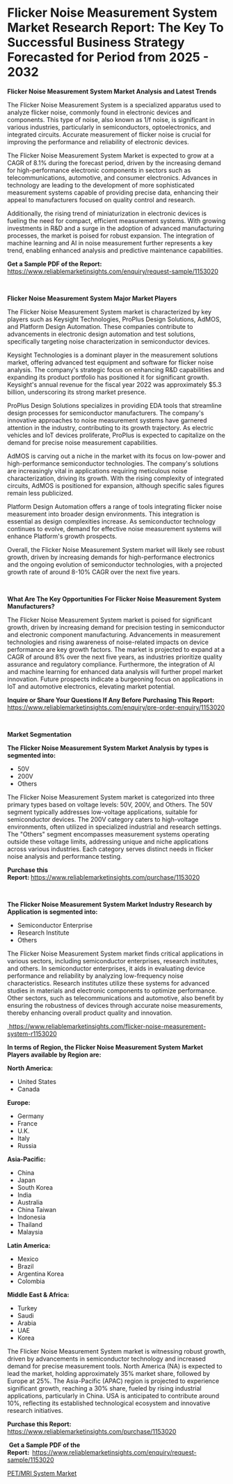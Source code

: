 <p><h1>Flicker Noise Measurement System Market Research Report: The Key To Successful Business Strategy Forecasted for Period from 2025 - 2032</h1></p><p><strong>Flicker Noise Measurement System Market Analysis and Latest Trends</strong></p>
<p><p>The Flicker Noise Measurement System is a specialized apparatus used to analyze flicker noise, commonly found in electronic devices and components. This type of noise, also known as 1/f noise, is significant in various industries, particularly in semiconductors, optoelectronics, and integrated circuits. Accurate measurement of flicker noise is crucial for improving the performance and reliability of electronic devices.</p><p>The Flicker Noise Measurement System Market is expected to grow at a CAGR of 8.1% during the forecast period, driven by the increasing demand for high-performance electronic components in sectors such as telecommunications, automotive, and consumer electronics. Advances in technology are leading to the development of more sophisticated measurement systems capable of providing precise data, enhancing their appeal to manufacturers focused on quality control and research.</p><p>Additionally, the rising trend of miniaturization in electronic devices is fueling the need for compact, efficient measurement systems. With growing investments in R&D and a surge in the adoption of advanced manufacturing processes, the market is poised for robust expansion. The integration of machine learning and AI in noise measurement further represents a key trend, enabling enhanced analysis and predictive maintenance capabilities.</p></p>
<p><strong>Get a Sample PDF of the Report:&nbsp;</strong> <a href="https://www.reliablemarketinsights.com/enquiry/request-sample/1153020?utm_campaign=3295&utm_medium=2&utm_source=Github&utm_content=ia&utm_term=22032025&utm_id=flicker-noise-measurement-system">https://www.reliablemarketinsights.com/enquiry/request-sample/1153020</a></p>
<p>&nbsp;</p>
<p><strong>Flicker Noise Measurement System Major Market Players</strong></p>
<p><p>The Flicker Noise Measurement System market is characterized by key players such as Keysight Technologies, ProPlus Design Solutions, AdMOS, and Platform Design Automation. These companies contribute to advancements in electronic design automation and test solutions, specifically targeting noise characterization in semiconductor devices.</p><p>Keysight Technologies is a dominant player in the measurement solutions market, offering advanced test equipment and software for flicker noise analysis. The company's strategic focus on enhancing R&D capabilities and expanding its product portfolio has positioned it for significant growth. Keysight's annual revenue for the fiscal year 2022 was approximately $5.3 billion, underscoring its strong market presence.</p><p>ProPlus Design Solutions specializes in providing EDA tools that streamline design processes for semiconductor manufacturers. The company's innovative approaches to noise measurement systems have garnered attention in the industry, contributing to its growth trajectory. As electric vehicles and IoT devices proliferate, ProPlus is expected to capitalize on the demand for precise noise measurement capabilities.</p><p>AdMOS is carving out a niche in the market with its focus on low-power and high-performance semiconductor technologies. The company's solutions are increasingly vital in applications requiring meticulous noise characterization, driving its growth. With the rising complexity of integrated circuits, AdMOS is positioned for expansion, although specific sales figures remain less publicized.</p><p>Platform Design Automation offers a range of tools integrating flicker noise measurement into broader design environments. This integration is essential as design complexities increase. As semiconductor technology continues to evolve, demand for effective noise measurement systems will enhance Platform's growth prospects.</p><p>Overall, the Flicker Noise Measurement System market will likely see robust growth, driven by increasing demands for high-performance electronics and the ongoing evolution of semiconductor technologies, with a projected growth rate of around 8-10% CAGR over the next five years.</p></p>
<p>&nbsp;</p>
<p><strong>What Are The Key Opportunities For Flicker Noise Measurement System Manufacturers?</strong></p>
<p><p>The Flicker Noise Measurement System market is poised for significant growth, driven by increasing demand for precision testing in semiconductor and electronic component manufacturing. Advancements in measurement technologies and rising awareness of noise-related impacts on device performance are key growth factors. The market is projected to expand at a CAGR of around 8% over the next five years, as industries prioritize quality assurance and regulatory compliance. Furthermore, the integration of AI and machine learning for enhanced data analysis will further propel market innovation. Future prospects indicate a burgeoning focus on applications in IoT and automotive electronics, elevating market potential.</p></p>
<p><strong>Inquire or Share Your Questions If Any Before Purchasing This Report:</strong> <a href="https://www.reliablemarketinsights.com/enquiry/pre-order-enquiry/1153020?utm_campaign=3295&utm_medium=2&utm_source=Github&utm_content=ia&utm_term=22032025&utm_id=flicker-noise-measurement-system">https://www.reliablemarketinsights.com/enquiry/pre-order-enquiry/1153020</a></p>
<p>&nbsp;</p>
<p><strong>Market Segmentation</strong></p>
<p><strong>The Flicker Noise Measurement System Market Analysis by types is segmented into:</strong></p>
<p><ul><li>50V</li><li>200V</li><li>Others</li></ul></p>
<p><p>The Flicker Noise Measurement System market is categorized into three primary types based on voltage levels: 50V, 200V, and Others. The 50V segment typically addresses low-voltage applications, suitable for semiconductor devices. The 200V category caters to high-voltage environments, often utilized in specialized industrial and research settings. The "Others" segment encompasses measurement systems operating outside these voltage limits, addressing unique and niche applications across various industries. Each category serves distinct needs in flicker noise analysis and performance testing.</p></p>
<p><strong>Purchase this Report:&nbsp;</strong><a href="https://www.reliablemarketinsights.com/purchase/1153020?utm_campaign=3295&utm_medium=2&utm_source=Github&utm_content=ia&utm_term=22032025&utm_id=flicker-noise-measurement-system">https://www.reliablemarketinsights.com/purchase/1153020</a></p>
<p>&nbsp;</p>
<p><strong>The Flicker Noise Measurement System Market Industry Research by Application is segmented into:</strong></p>
<p><ul><li>Semiconductor Enterprise</li><li>Research Institute</li><li>Others</li></ul></p>
<p><p>The Flicker Noise Measurement System market finds critical applications in various sectors, including semiconductor enterprises, research institutes, and others. In semiconductor enterprises, it aids in evaluating device performance and reliability by analyzing low-frequency noise characteristics. Research institutes utilize these systems for advanced studies in materials and electronic components to optimize performance. Other sectors, such as telecommunications and automotive, also benefit by ensuring the robustness of devices through accurate noise measurements, thereby enhancing overall product quality and innovation.</p></p>
<p><a href="https://www.reliablemarketinsights.com/flicker-noise-measurement-system-r1153020?utm_campaign=3295&utm_medium=2&utm_source=Github&utm_content=ia&utm_term=22032025&utm_id=flicker-noise-measurement-system">&nbsp;https://www.reliablemarketinsights.com/flicker-noise-measurement-system-r1153020</a></p>
<p><strong>In terms of Region, the Flicker Noise Measurement System Market Players available by Region are:</strong></p>
<p>
    <p> <strong> North America: </strong>
        <ul>
            <li>United States</li>
            <li>Canada</li>
        </ul>
        </p> 
    <p> <strong> Europe: </strong>
        <ul>
            <li>Germany</li>
            <li>France</li>
            <li>U.K.</li>
            <li>Italy</li>
            <li>Russia</li>
        </ul>
        </p> 
    <p> <strong> Asia-Pacific: </strong>
        <ul>
            <li>China</li>
            <li>Japan</li>
            <li>South Korea</li>
            <li>India</li>
            <li>Australia</li>
            <li>China Taiwan</li>
            <li>Indonesia</li>
            <li>Thailand</li>
            <li>Malaysia</li>
        </ul>
        </p> 
    <p> <strong> Latin America: </strong>
        <ul>
            <li>Mexico</li>
            <li>Brazil</li>
            <li>Argentina Korea</li>
            <li>Colombia</li>
        </ul>
        </p> 
    <p> <strong> Middle East & Africa: </strong>
        <ul>
            <li>Turkey</li>
            <li>Saudi</li>
            <li>Arabia</li>
            <li>UAE</li>
            <li>Korea</li>
        </ul>
    </p>
    </p>
<p><p>The Flicker Noise Measurement System market is witnessing robust growth, driven by advancements in semiconductor technology and increased demand for precise measurement tools. North America (NA) is expected to lead the market, holding approximately 35% market share, followed by Europe at 25%. The Asia-Pacific (APAC) region is projected to experience significant growth, reaching a 30% share, fueled by rising industrial applications, particularly in China. USA is anticipated to contribute around 10%, reflecting its established technological ecosystem and innovative research initiatives.</p></p>
<p><strong>Purchase this Report: </strong><a href="https://www.reliablemarketinsights.com/purchase/1153020?utm_campaign=3295&utm_medium=2&utm_source=Github&utm_content=ia&utm_term=22032025&utm_id=flicker-noise-measurement-system">https://www.reliablemarketinsights.com/purchase/1153020</a></p>
<p>&nbsp;<strong>Get a Sample PDF of the Report:&nbsp;&nbsp;</strong><a href="https://www.reliablemarketinsights.com/enquiry/request-sample/1153020?utm_campaign=3295&utm_medium=2&utm_source=Github&utm_content=ia&utm_term=22032025&utm_id=flicker-noise-measurement-system">https://www.reliablemarketinsights.com/enquiry/request-sample/1153020</a></p>
<p><strong></strong></p>
<p><p><a href="https://github.com/bedelibekwe58/Market-Research-Report-List-1/blob/main/petmri-system-market.md?utm_campaign=3295&utm_medium=2&utm_source=Github&utm_content=ia&utm_term=22032025&utm_id=flicker-noise-measurement-system">PET/MRI System Market</a></p></p>